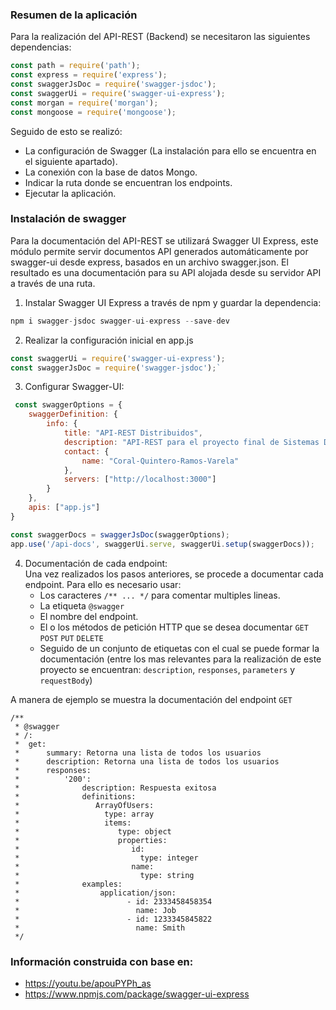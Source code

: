 ### Resumen de la aplicación

Para la realización del API-REST (Backend) se necesitaron las siguientes dependencias:  
```javascript
const path = require('path');
const express = require('express');
const swaggerJsDoc = require('swagger-jsdoc');
const swaggerUi = require('swagger-ui-express');
const morgan = require('morgan');
const mongoose = require('mongoose');
```
Seguido de esto se realizó: 
   * La configuración de Swagger (La instalación para ello se encuentra en el siguiente apartado).  
   * La conexión con la base de datos Mongo.  
   * Indicar la ruta donde se encuentran los endpoints.  
   * Ejecutar la aplicación.  
   
### Instalación de swagger

Para la documentación del API-REST se utilizará Swagger UI Express, este módulo permite servir documentos API generados automáticamente por swagger-ui desde express, basados ​​en un archivo swagger.json. El resultado es una documentación para su API alojada desde su servidor API a través de una ruta.

1. Instalar Swagger UI Express a través de npm y guardar la dependencia: </br>

```javascript
npm i swagger-jsdoc swagger-ui-express --save-dev
```
2. Realizar la configuración inicial en app.js

```javascript
const swaggerUi = require('swagger-ui-express');
const swaggerJsDoc = require('swagger-jsdoc');`
```
3. Configurar Swagger-UI:
```javascript
 const swaggerOptions = {
    swaggerDefinition: {
        info: {
            title: "API-REST Distribuidos",
            description: "API-REST para el proyecto final de Sistemas Distribuidos",
            contact: {
                name: "Coral-Quintero-Ramos-Varela"
            },
            servers: ["http://localhost:3000"]
        }
    },
    apis: ["app.js"]
}
```

```javascript
const swaggerDocs = swaggerJsDoc(swaggerOptions);
app.use('/api-docs', swaggerUi.serve, swaggerUi.setup(swaggerDocs));
```

4. Documentación de cada endpoint:  
Una vez realizados los pasos anteriores, se procede a documentar cada endpoint. Para ello es necesario usar:  
   * Los caracteres `/** ... */` para comentar multiples lineas.  
   * La etiqueta `@swagger`  
   * El nombre del endpoint.  
   * El o los métodos de petición HTTP que se desea documentar `GET` `POST` `PUT` `DELETE`  
   * Seguido de un conjunto de etiquetas con el cual se puede formar la documentación (entre los mas relevantes para la realización de este proyecto se encuentran: `description`, `responses`, `parameters` y `requestBody`)  

A manera de ejemplo se muestra la documentación del endpoint `GET`  
```
/**
 * @swagger
 * /:
 *  get:
 *      summary: Retorna una lista de todos los usuarios
 *      description: Retorna una lista de todos los usuarios
 *      responses:
 *          '200':
 *              description: Respuesta exitosa
 *              definitions:
 *                 ArrayOfUsers:
 *                   type: array
 *                   items:
 *                      type: object
 *                      properties:
 *                         id:
 *                           type: integer
 *                         name:
 *                           type: string
 *              examples:
 *                  application/json:
 *                        - id: 2333458458354
 *                          name: Job
 *                        - id: 1233345845822
 *                          name: Smith
 */
```

### Información construida con base en:
- https://youtu.be/apouPYPh_as
- https://www.npmjs.com/package/swagger-ui-express
